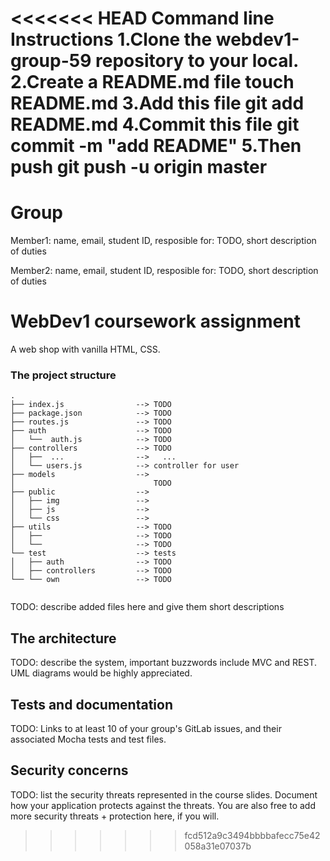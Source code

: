 <<<<<<< HEAD
Command line Instructions
1.Clone the webdev1-group-59 repository to your local.
2.Create a README.md file
 touch README.md
3.Add this file
 git add README.md
4.Commit this file
 git commit -m "add README"
5.Then push
 git push -u origin master
=======
# Group 

Member1:  name, email, student ID, 
resposible for: TODO, short description of duties 

Member2:  name, email, student ID, 
resposible for: TODO, short description of duties 



# WebDev1 coursework assignment

A web shop with vanilla HTML, CSS.


### The project structure

```
.
├── index.js                --> TODO
├── package.json            --> TODO
├── routes.js               --> TODO
├── auth                    --> TODO
│   └──  auth.js            --> TODO
├── controllers             --> TODO
│   ├──  ...                -->   ...
│   └── users.js            --> controller for user
├── models                  --> 
│                               TODO
├── public                  --> 
│   ├── img                 --> 
│   ├── js                  --> 
│   └── css                 --> 
├── utils                   --> TODO
│   ├──                     --> TODO
│   └──                     --> TODO
└── test                    --> tests
│   ├── auth                --> TODO
│   ├── controllers         --> TODO
└── └── own                 --> TODO


```

TODO: describe added files here and give them short descriptions

## The architecture 

TODO: describe the system, important buzzwords include MVC and REST.
UML diagrams would be highly appreciated.


## Tests and documentation

TODO: Links to at least 10 of your group's GitLab issues, and their associated Mocha tests and test files.

## Security concerns

TODO: list the security threats represented in the course slides.
Document how your application protects against the threats.
You are also free to add more security threats + protection here, if you will.

>>>>>>> fcd512a9c3494bbbbafecc75e42058a31e07037b
